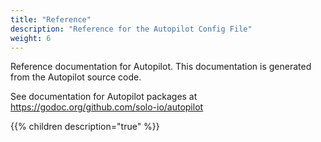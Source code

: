 ```yaml
---
title: "Reference"
description: "Reference for the Autopilot Config File"
weight: 6
---
```


Reference documentation for Autopilot. This documentation is generated from the Autopilot source code.

See documentation for Autopilot packages at https://godoc.org/github.com/solo-io/autopilot

{{% children description="true" %}}
